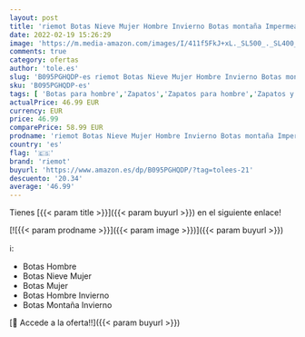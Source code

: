 ```yaml
---
layout: post
title: 'riemot Botas Nieve Mujer Hombre Invierno Botas montaña Impermeables Trekking Zapatos Cálido Forro de Piel Antideslizante  botines hombre mujer invierno EU 37-47  Hombre de Marrón EU 43 UK9'
date: 2022-02-19 15:26:29
image: 'https://m.media-amazon.com/images/I/411f5FkJ+xL._SL500_._SL400_.jpg'
comments: true
category: ofertas
author: 'tole.es'
slug: 'B095PGHQDP-es riemot Botas Nieve Mujer Hombre Invierno Botas montaña...'
sku: 'B095PGHQDP-es'
tags: [ 'Botas para hombre','Zapatos','Zapatos para hombre','Zapatos y complementos','botines','riemot','zapatos', ]
actualPrice: 46.99 EUR
currency: EUR
price: 46.99
comparePrice: 58.99 EUR
prodname: 'riemot Botas Nieve Mujer Hombre Invierno Botas montaña Impermeables Trekking Zapatos Cálido Forro de Piel Antideslizante  botines hombre mujer invierno EU 37-47  Hombre de Marrón EU 43 UK9'
country: 'es'
flag: '🇪🇸'
brand: 'riemot'
buyurl: 'https://www.amazon.es/dp/B095PGHQDP/?tag=tolees-21'
descuento: '20.34'
average: '46.99'
---
```


Tienes [{{< param title >}}]({{< param buyurl >}}) en el siguiente enlace!

[![{{< param prodname >}}]({{< param image >}})]({{< param buyurl >}})

ℹ️:

- Botas Hombre
- Botas Nieve Mujer
- Botas Mujer
- Botas Hombre Invierno
- Botas Montaña Invierno

[🛒 Accede a la oferta!!]({{< param buyurl >}})
